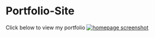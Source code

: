 # Portfolio-Site
Click below to view my portfolio
[![homepage screenshot](homepage.jpg)](https://ad-joseph.github.io/Portfolio-Site/)
